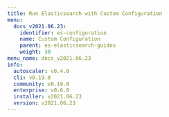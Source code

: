 ```yaml
---
title: Run Elasticsearch with Custom Configuration
menu:
  docs_v2021.06.23:
    identifier: es-configuration
    name: Custom Configuration
    parent: es-elasticsearch-guides
    weight: 30
menu_name: docs_v2021.06.23
info:
  autoscaler: v0.4.0
  cli: v0.19.0
  community: v0.19.0
  enterprise: v0.6.0
  installer: v2021.06.23
  version: v2021.06.23
---
```


